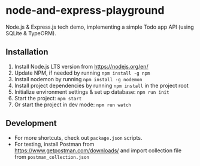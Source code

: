 # node-and-express-playground

Node.js & Express.js tech demo, implementing a simple Todo app API (using SQLite & TypeORM).

## Installation

1. Install Node.js LTS version from https://nodejs.org/en/
2. Update NPM, if needed by running `npm install -g npm`
3. Install nodemon by running `npm install -g nodemon`
4. Install project dependencies by running `npm install` in the project root
5. Initialize environment settings & set up database: `npm run init`
6. Start the project: `npm start`
7. Or start the project in dev mode: `npm run watch`

## Development

- For more shortcuts, check out `package.json` scripts.
- For testing, install Postman from https://www.getpostman.com/downloads/ and import collection file from `postman_collection.json`
